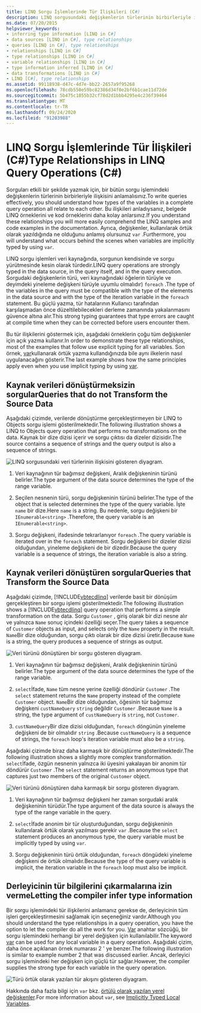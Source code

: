 ```yaml
---
title: LINQ Sorgu İşlemlerinde Tür İlişkileri (C#)
description: LINQ sorgusundaki değişkenlerin türlerinin birbirleriyle ilişkisini öğrenin. LINQ sorgu işlemleri veri kaynağında, sorguda ve yürütmede kesin olarak yazılır.
ms.date: 07/20/2015
helpviewer_keywords:
- inferring type information [LINQ in C#]
- data sources [LINQ in C#], type relationships
- queries [LINQ in C#], type relationships
- relationships [LINQ in C#]
- type relationships [LINQ in C#]
- variable relationships [LINQ in C#]
- type information inferred [LINQ in C#]
- data transformations [LINQ in C#]
- LINQ [C#], type relationships
ms.assetid: 99118938-d47c-4d7e-bb22-2657a9f95268
ms.openlocfilehash: 78cdb550e59bc82386d34f0e2bf6b1cae11d72de
ms.sourcegitcommit: 5b475c1855b32cf78d2d1bbb4295e4c236f39464
ms.translationtype: MT
ms.contentlocale: tr-TR
ms.lasthandoff: 09/24/2020
ms.locfileid: "91203988"
---
```

# <a name="type-relationships-in-linq-query-operations-c"></a><span data-ttu-id="bee91-104">LINQ Sorgu İşlemlerinde Tür İlişkileri (C#)</span><span class="sxs-lookup"><span data-stu-id="bee91-104">Type Relationships in LINQ Query Operations (C#)</span></span>

<span data-ttu-id="bee91-105">Sorguları etkili bir şekilde yazmak için, bir bütün sorgu işlemindeki değişkenlerin türlerinin birbirleriyle ilişkisini anlamalısınız.</span><span class="sxs-lookup"><span data-stu-id="bee91-105">To write queries effectively, you should understand how types of the variables in a complete query operation all relate to each other.</span></span> <span data-ttu-id="bee91-106">Bu ilişkileri anladıysanız, belgede LINQ örneklerini ve kod örneklerini daha kolay anlarsınız.</span><span class="sxs-lookup"><span data-stu-id="bee91-106">If you understand these relationships you will more easily comprehend the LINQ samples and code examples in the documentation.</span></span> <span data-ttu-id="bee91-107">Ayrıca, değişkenler, kullanılarak örtük olarak yazıldığında ne olduğunu anlamış olursunuz `var` .</span><span class="sxs-lookup"><span data-stu-id="bee91-107">Furthermore, you will understand what occurs behind the scenes when variables are implicitly typed by using `var`.</span></span>  
  
 <span data-ttu-id="bee91-108">LINQ sorgu işlemleri veri kaynağında, sorgunun kendisinde ve sorgu yürütmesinde kesin olarak türdedir.</span><span class="sxs-lookup"><span data-stu-id="bee91-108">LINQ query operations are strongly typed in the data source, in the query itself, and in the query execution.</span></span> <span data-ttu-id="bee91-109">Sorgudaki değişkenlerin türü, veri kaynağındaki öğelerin türüyle ve deyimdeki yineleme değişkeni türüyle uyumlu olmalıdır) `foreach` .</span><span class="sxs-lookup"><span data-stu-id="bee91-109">The type of the variables in the query must be compatible with the type of the elements in the data source and with the type of the iteration variable in the `foreach` statement.</span></span> <span data-ttu-id="bee91-110">Bu güçlü yazma, tür hatalarının Kullanıcı tarafından karşılaşmadan önce düzeltilebilecekleri derleme zamanında yakalanmasını güvence altına alır.</span><span class="sxs-lookup"><span data-stu-id="bee91-110">This strong typing guarantees that type errors are caught at compile time when they can be corrected before users encounter them.</span></span>  
  
 <span data-ttu-id="bee91-111">Bu tür ilişkilerini göstermek için, aşağıdaki örneklerin çoğu tüm değişkenler için açık yazma kullanır.</span><span class="sxs-lookup"><span data-stu-id="bee91-111">In order to demonstrate these type relationships, most of the examples that follow use explicit typing for all variables.</span></span> <span data-ttu-id="bee91-112">Son örnek, [var](../../../language-reference/keywords/var.md)kullanarak örtük yazma kullandığınızda bile aynı ilkelerin nasıl uygulanacağını gösterir.</span><span class="sxs-lookup"><span data-stu-id="bee91-112">The last example shows how the same principles apply even when you use implicit typing by using [var](../../../language-reference/keywords/var.md).</span></span>  
  
## <a name="queries-that-do-not-transform-the-source-data"></a><span data-ttu-id="bee91-113">Kaynak verileri dönüştürmeksizin sorgular</span><span class="sxs-lookup"><span data-stu-id="bee91-113">Queries that do not Transform the Source Data</span></span>  

 <span data-ttu-id="bee91-114">Aşağıdaki çizimde, verilerde dönüştürme gerçekleştirmeyen bir LINQ to Objects sorgu işlemi gösterilmektedir.</span><span class="sxs-lookup"><span data-stu-id="bee91-114">The following illustration shows a LINQ to Objects query operation that performs no transformations on the data.</span></span> <span data-ttu-id="bee91-115">Kaynak bir dize dizisi içerir ve sorgu çıktısı da dizeler dizisidir.</span><span class="sxs-lookup"><span data-stu-id="bee91-115">The source contains a sequence of strings and the query output is also a sequence of strings.</span></span>  
  
 ![LINQ sorgusundaki veri türlerinin ilişkisini gösteren diyagram.](./media/type-relationships-in-linq-query-operations/linq-query-data-type-relation.png)  
  
1. <span data-ttu-id="bee91-117">Veri kaynağının tür bağımsız değişkeni, Aralık değişkeninin türünü belirler.</span><span class="sxs-lookup"><span data-stu-id="bee91-117">The type argument of the data source determines the type of the range variable.</span></span>  
  
2. <span data-ttu-id="bee91-118">Seçilen nesnenin türü, sorgu değişkeninin türünü belirler.</span><span class="sxs-lookup"><span data-stu-id="bee91-118">The type of the object that is selected determines the type of the query variable.</span></span> <span data-ttu-id="bee91-119">İşte `name` bir dize.</span><span class="sxs-lookup"><span data-stu-id="bee91-119">Here `name` is a string.</span></span> <span data-ttu-id="bee91-120">Bu nedenle, sorgu değişkeni bir `IEnumerable<string>` .</span><span class="sxs-lookup"><span data-stu-id="bee91-120">Therefore, the query variable is an `IEnumerable<string>`.</span></span>  
  
3. <span data-ttu-id="bee91-121">Sorgu değişkeni, ifadesinde tekrarlanıyor `foreach` .</span><span class="sxs-lookup"><span data-stu-id="bee91-121">The query variable is iterated over in the `foreach` statement.</span></span> <span data-ttu-id="bee91-122">Sorgu değişkeni bir dizeler dizisi olduğundan, yineleme değişkeni de bir dizedir.</span><span class="sxs-lookup"><span data-stu-id="bee91-122">Because the query variable is a sequence of strings, the iteration variable is also a string.</span></span>  
  
## <a name="queries-that-transform-the-source-data"></a><span data-ttu-id="bee91-123">Kaynak verileri dönüştüren sorgular</span><span class="sxs-lookup"><span data-stu-id="bee91-123">Queries that Transform the Source Data</span></span>  

 <span data-ttu-id="bee91-124">Aşağıdaki çizimde, [!INCLUDE[vbtecdlinq](~/includes/vbtecdlinq-md.md)] verilerde basit bir dönüşüm gerçekleştiren bir sorgu işlemi gösterilmektedir.</span><span class="sxs-lookup"><span data-stu-id="bee91-124">The following illustration shows a [!INCLUDE[vbtecdlinq](~/includes/vbtecdlinq-md.md)] query operation that performs a simple transformation on the data.</span></span> <span data-ttu-id="bee91-125">Sorgu `Customer` , giriş olarak bir dizi nesne alır ve yalnızca `Name` sonuç içindeki özelliği seçer.</span><span class="sxs-lookup"><span data-stu-id="bee91-125">The query takes a sequence of `Customer` objects as input, and selects only the `Name` property in the result.</span></span> <span data-ttu-id="bee91-126">`Name`Bir dize olduğundan, sorgu çıktı olarak bir dize dizisi üretir.</span><span class="sxs-lookup"><span data-stu-id="bee91-126">Because `Name` is a string, the query produces a sequence of strings as output.</span></span>  
  
 ![Veri türünü dönüştüren bir sorgu gösteren diyagram.](./media/type-relationships-in-linq-query-operations/linq-query-transform-data-type.png)  
  
1. <span data-ttu-id="bee91-128">Veri kaynağının tür bağımsız değişkeni, Aralık değişkeninin türünü belirler.</span><span class="sxs-lookup"><span data-stu-id="bee91-128">The type argument of the data source determines the type of the range variable.</span></span>  
  
2. <span data-ttu-id="bee91-129">`select`İfade, `Name` tüm nesne yerine özelliği döndürür `Customer` .</span><span class="sxs-lookup"><span data-stu-id="bee91-129">The `select` statement returns the `Name` property instead of the complete `Customer` object.</span></span> <span data-ttu-id="bee91-130">`Name`Bir dize olduğundan, öğesinin tür bağımsız değişkeni `custNameQuery` `string` değildir `Customer` .</span><span class="sxs-lookup"><span data-stu-id="bee91-130">Because `Name` is a string, the type argument of `custNameQuery` is `string`, not `Customer`.</span></span>  
  
3. <span data-ttu-id="bee91-131">`custNameQuery`Bir dize dizisi olduğundan, `foreach` döngünün yineleme değişkeni de bir olmalıdır `string` .</span><span class="sxs-lookup"><span data-stu-id="bee91-131">Because `custNameQuery` is a sequence of strings, the `foreach` loop's iteration variable must also be a `string`.</span></span>  
  
 <span data-ttu-id="bee91-132">Aşağıdaki çizimde biraz daha karmaşık bir dönüştürme gösterilmektedir.</span><span class="sxs-lookup"><span data-stu-id="bee91-132">The following illustration shows a slightly more complex transformation.</span></span> <span data-ttu-id="bee91-133">`select`İfade, özgün nesnenin yalnızca iki üyesini yakalayan bir anonim tür döndürür `Customer` .</span><span class="sxs-lookup"><span data-stu-id="bee91-133">The `select` statement returns an anonymous type that captures just two members of the original `Customer` object.</span></span>  
  
 ![Veri türünü dönüştüren daha karmaşık bir sorgu gösteren diyagram.](./media/type-relationships-in-linq-query-operations/linq-complex-query-transform-data-type.png)  
  
1. <span data-ttu-id="bee91-135">Veri kaynağının tür bağımsız değişkeni her zaman sorgudaki aralık değişkeninin türüdür.</span><span class="sxs-lookup"><span data-stu-id="bee91-135">The type argument of the data source is always the type of the range variable in the query.</span></span>  
  
2. <span data-ttu-id="bee91-136">`select`İfade anonim bir tür oluşturduğundan, sorgu değişkeninin kullanılarak örtük olarak yazılması gerekir `var` .</span><span class="sxs-lookup"><span data-stu-id="bee91-136">Because the `select` statement produces an anonymous type, the query variable must be implicitly typed by using `var`.</span></span>  
  
3. <span data-ttu-id="bee91-137">Sorgu değişkeninin türü örtük olduğundan, `foreach` döngüdeki yineleme değişkeni de örtük olmalıdır.</span><span class="sxs-lookup"><span data-stu-id="bee91-137">Because the type of the query variable is implicit, the iteration variable in the `foreach` loop must also be implicit.</span></span>  
  
## <a name="letting-the-compiler-infer-type-information"></a><span data-ttu-id="bee91-138">Derleyicinin tür bilgilerini çıkarmalarına izin verme</span><span class="sxs-lookup"><span data-stu-id="bee91-138">Letting the compiler infer type information</span></span>  

 <span data-ttu-id="bee91-139">Bir sorgu işlemindeki tür ilişkilerini anlamanız gerekse de, derleyicinin tüm işleri gerçekleştirmesini sağlamak için seçeneğiniz vardır.</span><span class="sxs-lookup"><span data-stu-id="bee91-139">Although you should understand the type relationships in a query operation, you have the option to let the compiler do all the work for you.</span></span> <span data-ttu-id="bee91-140">[Var](../../../language-reference/keywords/var.md) anahtar sözcüğü, bir sorgu işlemindeki herhangi bir yerel değişken için kullanılabilir.</span><span class="sxs-lookup"><span data-stu-id="bee91-140">The keyword [var](../../../language-reference/keywords/var.md) can be used for any local variable in a query operation.</span></span> <span data-ttu-id="bee91-141">Aşağıdaki çizim, daha önce açıklanan örnek numarası 2 ' ye benzer.</span><span class="sxs-lookup"><span data-stu-id="bee91-141">The following illustration is similar to example number 2 that was discussed earlier.</span></span> <span data-ttu-id="bee91-142">Ancak, derleyici sorgu işlemindeki her değişken için güçlü tür sağlar.</span><span class="sxs-lookup"><span data-stu-id="bee91-142">However, the compiler supplies the strong type for each variable in the query operation.</span></span>  
  
 ![Türü örtük olarak yazılan tür akışını gösteren diyagram.](./media/type-relationships-in-linq-query-operations/linq-type-flow-implicit-typing.png)  
  
 <span data-ttu-id="bee91-144">Hakkında daha fazla bilgi için `var` bkz. [örtülü olarak yazılan yerel değişkenler](../../classes-and-structs/implicitly-typed-local-variables.md).</span><span class="sxs-lookup"><span data-stu-id="bee91-144">For more information about `var`, see [Implicitly Typed Local Variables](../../classes-and-structs/implicitly-typed-local-variables.md).</span></span>  
